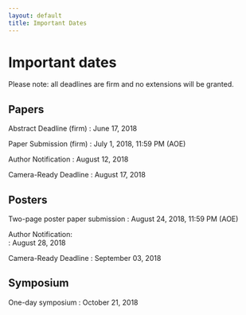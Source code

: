 ```yaml
---
layout: default
title: Important Dates
---
```


# Important dates

Please note: all deadlines are firm and no extensions will be granted. 

## Papers

Abstract Deadline (firm)
: June 17, 2018

Paper Submission (firm)
: July 1, 2018, 11:59 PM (AOE)

Author Notification
: August 12, 2018

Camera-Ready Deadline
: August 17, 2018

## Posters

Two-page poster paper submission
: August 24, 2018, 11:59 PM (AOE)

Author Notification:	
: August 28, 2018

Camera-Ready Deadline
: September 03, 2018

## Symposium

One-day symposium
: October 21, 2018
